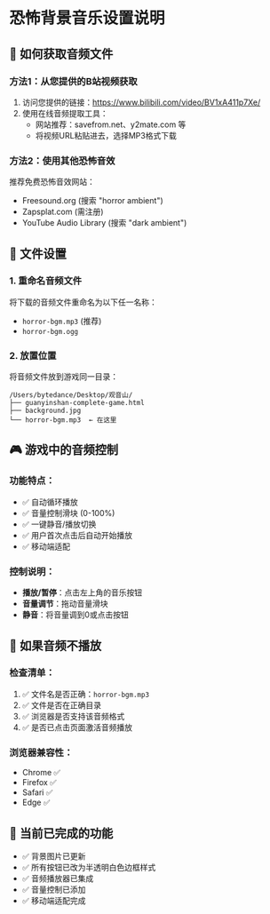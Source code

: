 # 恐怖背景音乐设置说明

## 🎵 如何获取音频文件

### 方法1：从您提供的B站视频获取
1. 访问您提供的链接：https://www.bilibili.com/video/BV1xA411p7Xe/
2. 使用在线音频提取工具：
   - 网站推荐：savefrom.net、y2mate.com 等
   - 将视频URL粘贴进去，选择MP3格式下载

### 方法2：使用其他恐怖音效
推荐免费恐怖音效网站：
- Freesound.org (搜索 "horror ambient")
- Zapsplat.com (需注册)
- YouTube Audio Library (搜索 "dark ambient")

## 📁 文件设置

### 1. 重命名音频文件
将下载的音频文件重命名为以下任一名称：
- `horror-bgm.mp3` (推荐)
- `horror-bgm.ogg`

### 2. 放置位置
将音频文件放到游戏同一目录：
```
/Users/bytedance/Desktop/观音山/
├── guanyinshan-complete-game.html
├── background.jpg
└── horror-bgm.mp3  ← 在这里
```

## 🎮 游戏中的音频控制

### 功能特点：
- ✅ 自动循环播放
- ✅ 音量控制滑块 (0-100%)
- ✅ 一键静音/播放切换
- ✅ 用户首次点击后自动开始播放
- ✅ 移动端适配

### 控制说明：
- **播放/暂停**：点击左上角的音乐按钮
- **音量调节**：拖动音量滑块
- **静音**：将音量调到0或点击按钮

## 🔧 如果音频不播放

### 检查清单：
1. ✅ 文件名是否正确：`horror-bgm.mp3`
2. ✅ 文件是否在正确目录
3. ✅ 浏览器是否支持该音频格式
4. ✅ 是否已点击页面激活音频播放

### 浏览器兼容性：
- Chrome ✅
- Firefox ✅  
- Safari ✅
- Edge ✅

## 🎨 当前已完成的功能

- ✅ 背景图片已更新
- ✅ 所有按钮已改为半透明白色边框样式
- ✅ 音频播放器已集成
- ✅ 音量控制已添加
- ✅ 移动端适配完成 